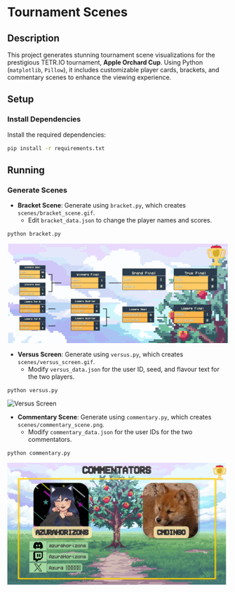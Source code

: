 # Tournament Scenes

## Description
This project generates stunning tournament scene visualizations for the prestigious TETR.IO tournament, **Apple Orchard Cup**. Using Python (`matplotlib`, `Pillow`), it includes customizable player cards, brackets, and commentary scenes to enhance the viewing experience.

## Setup

### Install Dependencies
Install the required dependencies:

```bash
pip install -r requirements.txt
```

## Running

### Generate Scenes
- **Bracket Scene**: Generate using `bracket.py`, which creates `scenes/bracket_scene.gif`.
    - Edit `bracket_data.json` to change the player names and scores.

```bash
python bracket.py
```
![Bracket Scene](scenes/bracket_scene.gif)

- **Versus Screen**: Generate using `versus.py`, which creates `scenes/versus_screen.gif`.
    - Modify `versus_data.json` for the user ID, seed, and flavour text for the two players.

```bash
python versus.py
```
![Versus Screen](scenes/versus_screen.gif)

- **Commentary Scene**: Generate using `commentary.py`, which creates `scenes/commentary_scene.png`.
    - Modify `commentary_data.json` for the user IDs for the two commentators.

```bash
python commentary.py
```
![Commentary Scene](scenes/commentary_scene.png)
